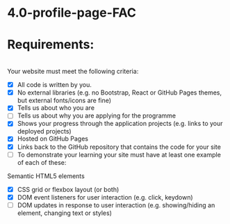 # 4.0-profile-page-FAC
# Requirements: 
<br>Your website must meet the following criteria:

- [x] All code is written by you.
- [x] No external libraries (e.g. no Bootstrap, React or GitHub Pages themes, but external fonts/icons are fine)
- [x] Tells us about who you are
- [ ] Tells us about why you are applying for the programme
- [x] Shows your progress through the application projects (e.g. links to your deployed projects)
- [x] Hosted on GitHub Pages
- [x] Links back to the GitHub repository that contains the code for your site
- [ ] To demonstrate your learning your site must have at least one example of each of these:

Semantic HTML5 elements
- [x] CSS grid or flexbox layout (or both)
- [x] DOM event listeners for user interaction (e.g. click, keydown)
- [ ] DOM updates in response to user interaction (e.g. showing/hiding an element, changing text or styles)

